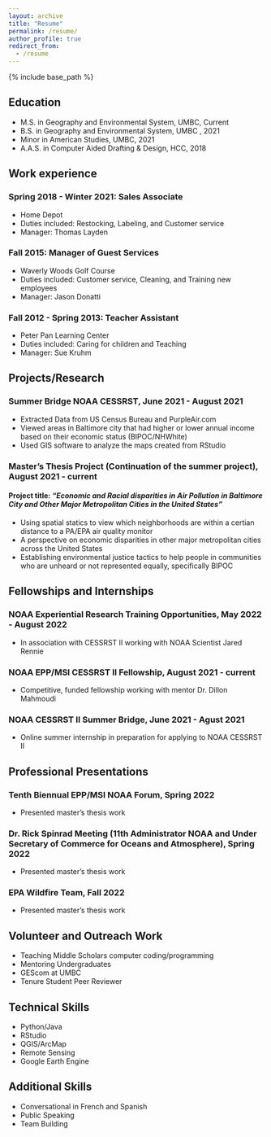 ```yaml
---
layout: archive
title: "Resume"
permalink: /resume/
author_profile: true
redirect_from:
  - /resume
---
```


{% include base_path %}

## Education

 *  M.S. in Geography and Environmental System, UMBC, Current
 *  B.S. in Geography and Environmental System, UMBC , 2021
 *  Minor in American Studies, UMBC, 2021
 *  A.A.S. in Computer Aided Drafting & Design, HCC, 2018

## Work experience

### Spring 2018 - Winter 2021: Sales Associate
  * Home Depot
  * Duties included: Restocking, Labeling, and Customer service
  * Manager: Thomas Layden

### Fall 2015: Manager of Guest Services
  * Waverly Woods Golf Course 
  * Duties included: Customer service, Cleaning, and Training new employees
  * Manager: Jason Donatti

### Fall 2012 - Spring 2013: Teacher Assistant
  * Peter Pan Learning Center
  * Duties included: Caring for children and Teaching
  * Manager: Sue Kruhm

## Projects/Research

### Summer Bridge NOAA CESSRST, June 2021 - August 2021
  * Extracted Data from US Census Bureau and PurpleAir.com
  * Viewed areas in Baltimore city that had higher or lower annual income based on their economic status (BIPOC/NHWhite)
  * Used GIS software to analyze the maps created from RStudio
  
### Master’s Thesis Project (Continuation of the summer project), August 2021 - current

  #### Project title: *“Economic and Racial disparities in Air Pollution in Baltimore City and Other Major Metropolitan Cities in the United States”*
  
  * Using spatial statics to view which neighborhoods are within a certian distance to a PA/EPA air quality monitor
  * A perspective on economic disparities in other major metropolitan cities across the United States
  * Establishing environmental justice tactics to help people in communities who are unheard or not represented equally, specifically BIPOC

## Fellowships and Internships

  ### NOAA Experiential Research Training Opportunities, May 2022 - August 2022
  
  * In association with CESSRST II working with NOAA Scientist Jared Rennie
  
  ###  NOAA EPP/MSI CESSRST II Fellowship, August 2021 - current
  
  * Competitive, funded fellowship working with mentor Dr. Dillon Mahmoudi
  
  ### NOAA CESSRST II  Summer Bridge, June 2021 - Agust 2021
  
  * Online summer internship in preparation for applying to NOAA CESSRST II
  
## Professional Presentations
 
 ### Tenth Biennual EPP/MSI NOAA Forum, Spring 2022
 
  * Presented master’s thesis work

 ### Dr. Rick Spinrad Meeting (11th Administrator NOAA and Under Secretary of Commerce for Oceans and Atmosphere), Spring 2022
 
  * Presented master’s thesis work

 ### EPA Wildfire Team, Fall 2022
 
  * Presented master’s thesis work

## Volunteer and Outreach Work
 
 * Teaching Middle Scholars computer coding/programming
 * Mentoring Undergraduates
 * GEScom at UMBC
 * Tenure Student Peer Reviewer
 
## Technical Skills

* Python/Java
* RStudio
* QGIS/ArcMap
* Remote Sensing
* Google Earth Engine

## Additional Skills

* Conversational in French and Spanish
* Public Speaking
* Team Building
